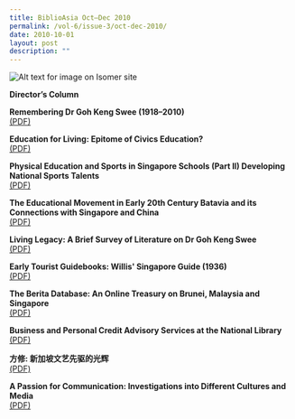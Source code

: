 ```yaml
---
title: BiblioAsia Oct–Dec 2010
permalink: /vol-6/issue-3/oct-dec-2010/
date: 2010-10-01
layout: post
description: ""
---
```




![Alt text for image on Isomer site](/images/covers/ba6-3.jpg)

**Director’s Column**

**Remembering Dr Goh Keng Swee (1918–2010)** <br>
[(PDF)](/files/pdf/vol-6/issue-3/v6-issue3_GohKengSwee.pdf)

**Education for Living: Epitome of Civics Education?** <br>
[(PDF)](/files/pdf/vol-6/issue-3/v6-issue3_CivicsEducation.pdf)

**Physical Education and Sports in Singapore Schools (Part II) Developing National Sports Talents** <br>
[(PDF)](/files/pdf/vol-6/issue-3/v6-issue3_PhysicalEducation.pdf)

**The Educational Movement in Early 20th Century Batavia and its Connections with Singapore and China** <br>
[(PDF)](/files/pdf/vol-6/issue-3/v6-issue3_EducationBatavia.pdf)

**Living Legacy: A Brief Survey of Literature on Dr Goh Keng Swee** <br>
[(PDF)](/files/pdf/vol-6/issue-3/v6-issue3_LivingLegacy.pdf)

**Early Tourist Guidebooks: Willis' Singapore Guide (1936)** <br>
[(PDF)](/files/pdf/vol-6/issue-3/v6-issue3_WillisGuide.pdf)

**The Berita Database: An Online Treasury on Brunei, Malaysia and Singapore** <br>
[(PDF)](/files/pdf/vol-6/issue-3/v6-issue3_BeritaDatabase.pdf)

**Business and Personal Credit Advisory Services at the National Library** <br>
[(PDF)](/files/pdf/vol-6/issue-3/v6-issue3_CreditAdvisory.pdf)

**方修: 新加坡文艺先驱的光辉** <br>
[(PDF)](/files/pdf/vol-6/issue-3/v6-issue3_FangXiu.pdf)

**A Passion for Communication: Investigations into Different Cultures and Media** <br>
[(PDF)](/files/pdf/vol-6/issue-3/v6-issue3_CulturesMedia.pdf)
